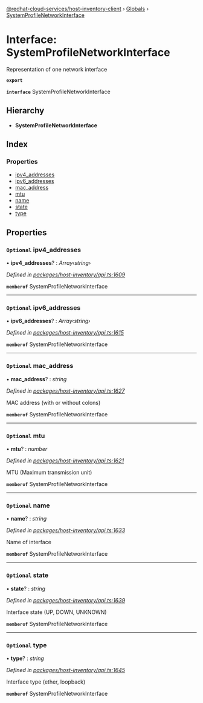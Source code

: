 [@redhat-cloud-services/host-inventory-client](../README.md) › [Globals](../globals.md) › [SystemProfileNetworkInterface](systemprofilenetworkinterface.md)

# Interface: SystemProfileNetworkInterface

Representation of one network interface

**`export`** 

**`interface`** SystemProfileNetworkInterface

## Hierarchy

* **SystemProfileNetworkInterface**

## Index

### Properties

* [ipv4_addresses](systemprofilenetworkinterface.md#optional-ipv4_addresses)
* [ipv6_addresses](systemprofilenetworkinterface.md#optional-ipv6_addresses)
* [mac_address](systemprofilenetworkinterface.md#optional-mac_address)
* [mtu](systemprofilenetworkinterface.md#optional-mtu)
* [name](systemprofilenetworkinterface.md#optional-name)
* [state](systemprofilenetworkinterface.md#optional-state)
* [type](systemprofilenetworkinterface.md#optional-type)

## Properties

### `Optional` ipv4_addresses

• **ipv4_addresses**? : *Array‹string›*

*Defined in [packages/host-inventory/api.ts:1609](https://github.com/RedHatInsights/javascript-clients/blob/master/packages/host-inventory/api.ts#L1609)*

**`memberof`** SystemProfileNetworkInterface

___

### `Optional` ipv6_addresses

• **ipv6_addresses**? : *Array‹string›*

*Defined in [packages/host-inventory/api.ts:1615](https://github.com/RedHatInsights/javascript-clients/blob/master/packages/host-inventory/api.ts#L1615)*

**`memberof`** SystemProfileNetworkInterface

___

### `Optional` mac_address

• **mac_address**? : *string*

*Defined in [packages/host-inventory/api.ts:1627](https://github.com/RedHatInsights/javascript-clients/blob/master/packages/host-inventory/api.ts#L1627)*

MAC address (with or without colons)

**`memberof`** SystemProfileNetworkInterface

___

### `Optional` mtu

• **mtu**? : *number*

*Defined in [packages/host-inventory/api.ts:1621](https://github.com/RedHatInsights/javascript-clients/blob/master/packages/host-inventory/api.ts#L1621)*

MTU (Maximum transmission unit)

**`memberof`** SystemProfileNetworkInterface

___

### `Optional` name

• **name**? : *string*

*Defined in [packages/host-inventory/api.ts:1633](https://github.com/RedHatInsights/javascript-clients/blob/master/packages/host-inventory/api.ts#L1633)*

Name of interface

**`memberof`** SystemProfileNetworkInterface

___

### `Optional` state

• **state**? : *string*

*Defined in [packages/host-inventory/api.ts:1639](https://github.com/RedHatInsights/javascript-clients/blob/master/packages/host-inventory/api.ts#L1639)*

Interface state (UP, DOWN, UNKNOWN)

**`memberof`** SystemProfileNetworkInterface

___

### `Optional` type

• **type**? : *string*

*Defined in [packages/host-inventory/api.ts:1645](https://github.com/RedHatInsights/javascript-clients/blob/master/packages/host-inventory/api.ts#L1645)*

Interface type (ether, loopback)

**`memberof`** SystemProfileNetworkInterface
